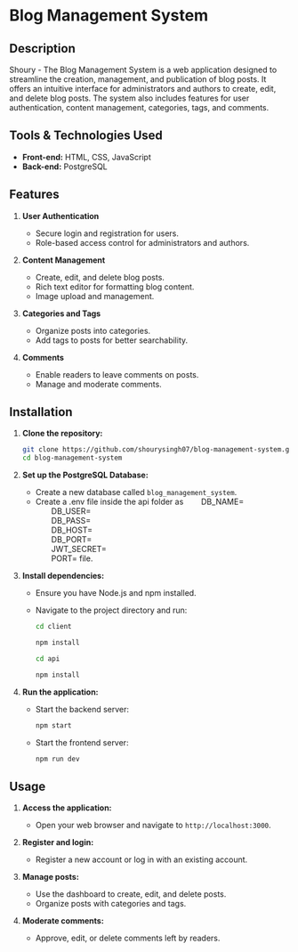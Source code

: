 # Blog Management System

## Description
Shoury - The Blog Management System is a web application designed to streamline the creation, management, and publication of blog posts. It offers an intuitive interface for administrators and authors to create, edit, and delete blog posts. The system also includes features for user authentication, content management, categories, tags, and comments.

## Tools & Technologies Used
- **Front-end:** HTML, CSS, JavaScript
- **Back-end:** PostgreSQL

## Features
1. **User Authentication**
    - Secure login and registration for users.
    - Role-based access control for administrators and authors.

2. **Content Management**
    - Create, edit, and delete blog posts.
    - Rich text editor for formatting blog content.
    - Image upload and management.

3. **Categories and Tags**
    - Organize posts into categories.
    - Add tags to posts for better searchability.

4. **Comments**
    - Enable readers to leave comments on posts.
    - Manage and moderate comments.

## Installation
1. **Clone the repository:**
    ```bash
    git clone https://github.com/shourysingh07/blog-management-system.git
    cd blog-management-system
    ```

2. **Set up the PostgreSQL Database:**
    - Create a new database called `blog_management_system`.
    - Create a .env file inside the api folder as 
    &emsp;&emsp;DB_NAME=   
    &emsp;&emsp;DB_USER=  
    &emsp;&emsp;DB_PASS=  
    &emsp;&emsp;DB_HOST=  
    &emsp;&emsp;DB_PORT=  
    &emsp;&emsp;JWT_SECRET=  
    &emsp;&emsp;PORT= file.

3. **Install dependencies:**
    - Ensure you have Node.js and npm installed.
    - Navigate to the project directory and run:

      ```bash
      cd client
      ```
      ```bash
      npm install
      ```
      ```bash
      cd api
      ```
      ```bash
      npm install
      ```

4. **Run the application:**
    - Start the backend server:

      ```bash
      npm start
      ```
    - Start the frontend server:

      ```bash
      npm run dev
      ```



## Usage
1. **Access the application:**
    - Open your web browser and navigate to `http://localhost:3000`.

2. **Register and login:**
    - Register a new account or log in with an existing account.

3. **Manage posts:**
    - Use the dashboard to create, edit, and delete posts.
    - Organize posts with categories and tags.

4. **Moderate comments:**
    - Approve, edit, or delete comments left by readers.